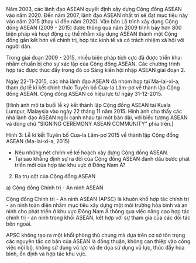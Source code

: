 Năm 2003, các lãnh đạo ASEAN quyết định xây dựng Cộng đồng ASEAN vào năm 2020. Đến năm 2007, lãnh đạo ASEAN nhất trí sẽ đạt mục tiêu này vào năm 2015 (thay vì đến năm 2020). Văn bản Lộ trình xây dựng Cộng đồng ASEAN (2009 - 2015) được thông qua năm 2009 trình bày hơn 800 biện pháp và hoạt động cụ thể nhằm xây dựng ASEAN thành một Cộng đồng gắn kết hơn về chính trị, hợp tác kinh tế và có trách nhiệm xã hội với người dân.

Trong giai đoạn 2009 - 2015, nhiều biện pháp tích cực đã được triển khai nhằm chuẩn bị cho sự xác lập của Cộng đồng ASEAN. Các chương trình hợp tác được thúc đẩy trong đó có Sáng kiến hội nhập ASEAN giai đoạn 2.

Ngày 22-11-2015, các nhà lãnh đạo ASEAN đã nhóm họp tại Ma-lai-xi-a, tham dự lễ kí kết chính thức Tuyên bố Cua-la Lăm-pơ về thành lập Cộng đồng ASEAN. Cộng đồng ASEAN có hiệu lực từ ngày 31-12-2015.

[Hình ảnh mô tả buổi lễ ký kết thành lập Cộng đồng ASEAN tại Kuala Lumpur, Malaysia vào ngày 22 tháng 11 năm 2015. Hình ảnh cho thấy các nhà lãnh đạo ASEAN ngồi cạnh nhau tại một bàn dài, với biểu tượng ASEAN và dòng chữ "SIGNING CEREMONY ASEAN COMMUNITY" phía trên.]

Hình 3: Lễ kí kết Tuyên bố Cua-la Lăm-pơ 2015 về thành lập Cộng đồng ASEAN (Ma-lai-xi-a, 2015)

- Nêu những nét chính về kế hoạch xây dựng Cộng đồng ASEAN.
- Tại sao khẳng định sự ra đời của Cộng đồng ASEAN đánh dấu bước phát triển mới của hợp tác khu vực ở Đông Nam Á?

2. Ba trụ cột của Cộng đồng ASEAN

a) Cộng đồng Chính trị - An ninh ASEAN

Cộng đồng Chính trị - An ninh ASEAN (APSC) là khuôn khổ hợp tác chính trị - an ninh toàn diện nhằm mục tiêu xây dựng một môi trường hòa bình và an ninh cho phát triển ở khu vực Đông Nam Á thông qua việc nâng cao hợp tác chính trị - an ninh trong khối ASEAN, kết hợp với sự tham gia của các đối tác bên ngoài.

APSC không tạo ra một khối phòng thủ chung mà dựa trên cơ sở tôn trọng các nguyên tắc cơ bản của ASEAN là đồng thuận, không can thiệp vào công việc nội bộ, không sử dụng vũ lực và đe dọa sử dụng vũ lực, thúc đẩy hòa bình, ổn định và hợp tác khu vực.